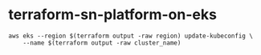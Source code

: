 # terraform-sn-platform-on-eks

```
aws eks --region $(terraform output -raw region) update-kubeconfig \
    --name $(terraform output -raw cluster_name)
```